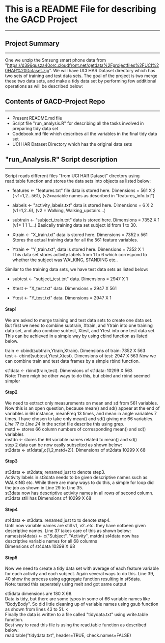 # This is a README File for describing the GACD Project
-------------------------------------------------------

## Project Summary
------------------
One we unzip the Smsung smart phone data from "https://d396qusza40orc.cloudfront.net/getdata%2Fprojectfiles%2FUCI%20HAR%20Dataset.zip". We will have UCI HAR Dataset directory which has two sets of training and test data sets. The goal of the project is two merge these two data sets, and make a tidy data set by performing few additional operations as will be described below:

## Contents of GACD-Project Repo
--------------------------------
* Present README.md file 
* Script file "run_analysis.R" for describing all the tasks involved in preparing tidy data set
* Codebook.md file which describes all the variables in the final tidy data set
* UCI HAR Dataset Directory which has the original data sets

## "run_Analysis.R" Script description
--------------------------------------
Script reads different files "from UCI HAR Dataset" directory using read.table function and stores the data sets into objects as listed below:
* features <- "features.txt" file data is stored here. Dimensions = 561 X 2 <br>
( v1=1,2...561), (v2=variable names as described in "features_info.txt")

* alabels <- "activity_labels.txt" data is stored here. Dimensions = 6 X 2 <br> 
(v1=1,2..6), (v2 = Walking, Walking_upstairs...)

* subtrain <- "subject_train.txt" data is stored here. Dimensions = 7352 X 1<br>
(v1= 1 1 1....)  Basically training data set subject id from 1 to 30.

* Xtrain <- "X_train.txt" data is stored here. Dimensions = 7352 x 561 <br>
Stores the actual training data for all the 561 feature variables.

* Ytrain <- "Y_train.txt", data is stored here. Dimensions = 7352 X 1<br>
This data set stores activity labels from 1 to 6 which correspond to whether the subject was WALKING, STANDING etc..

Similar to the training data sets, we have test data sets as listed below:
* subtest <- "subject_test.txt" data. Dimensions = 2947 X 1

* Xtest <- "X_test.txt" data. Dimensions = 2947 X 561

* Ytest <- "Y_test.txt" data. Dimensions = 2947 X 1

#### Step1
We are asked to merge training and test data sets to create one data set. But first we need to combine subtrain, Xtrain, and Ytrain into one training data set, and also combine subtest, Xtest, and Ytest into one test data set. This can be achieved in a simple way by using cbind function as listed below. 

train <- cbind(subtrain,Ytrain,Xtrain). Dimensions of train: 7352 X 563<br>
test <- cbind(subtest,Ytest,Xtest). Dimensions of test: 2947 X 563 
Now we can combine train and test data frames by a simple rbind function.

st1data <- rbind(train,test). Dimensions of st1data: 10299 X 563<br>
Note: There migh be other ways to do this, but cbind and rbind seemed simpler

#### Step2
We need to extract only measurements on mean and sd from 561 variables. Now this is an open question, because mean() and sd() appear at the end of variables in 66 instance, meanFreq 13 times, and mean in angle variables 7 times. I have chosen to take only mean() and sd() giving me 66 variables. <br>
*Line 17 to Line 24* in the script file describe this using grep.<br>
mstd <- stores 66 column numbers of corresponding mean() and sd() variables <br>
mstdn <- stores the 66 variable names related to mean() and sd() <br>
step 2 data can be now easily subsetted as shown below: <br>
st2data <- st1data[,c(1,2,mstd+2)]. Dimensions of st2data 10299 X 68

#### Step3
st3data <- st2data; renamed just to denote step3. <br>
Activity labels in st3data needs to be given descriptive names such as WALKING etc. While there are many ways to do this, a simple for loop did the job as shown in Line 29 to Line 35. <br>
st3data  now has descriptive activity names in all rows of second column. <br>
st3data still has Dimensions of 10299 X 68

#### Step4
st4data <- st3data. renamed just to to denote step4.<br>
Until now variable names are still v1, v2..etc. they have notbeen given descriptive names. Line 37 takes care of this as shown below:<br>
names(st4data) <- c("Subject", "Activity", mstdn)
st4data now has descriptive variable names for all 68 columns <br>
Dimensions of st4data 10299 X 68

#### Step5
Now we need to create a tidy data set with average of each feature variable for each activity and each subject. Again several ways to do this. Line 39, 40 show the process using aggregate function resulting in st5data. <br>
Note: tested this seperately using melt and got same output

st5data dimensions are 180 X 68. <br>
Data is tidy, but there are some typos in some of 66 variable names like "BodyBody". So did little cleaning up of variable names using gsub function as shown from lines 43 to 51. <<br>
Finally the data is written to a file called "tidydata.txt" using write.table function.  <br>
Best way to read this file is using the read.table function as described below: <br>
read.table("tidydata.txt", header=TRUE, check.names=FALSE)


